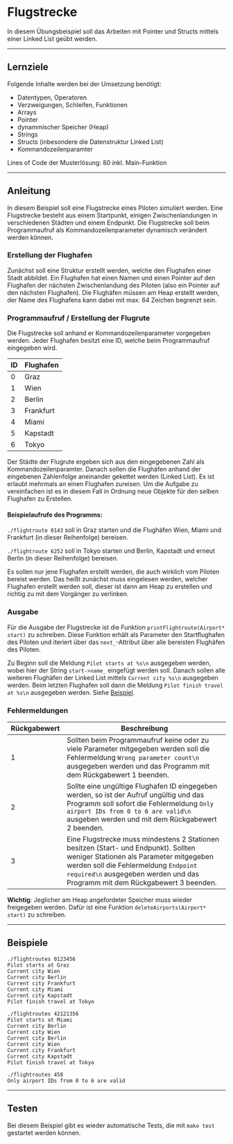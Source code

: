 # Flugstrecke

In diesem Übungsbeispiel soll das Arbeiten mit Pointer und Structs mittels einer Linked List geübt werden.

---

## Lernziele

Folgende Inhalte werden bei der Umsetzung benötigt:
  - Datentypen, Operatoren
  - Verzweigungen, Schleifen, Funktionen
  - Arrays
  - Pointer
  - dynammischer Speicher (Heap)
  - Strings
  - Structs (inbesondere die Datenstruktur Linked List)
  - Kommandozeilenparamter

Lines of Code der Musterlösung: 80 inkl. Main-Funktion

---

## Anleitung

In diesem Beispiel soll eine Flugstrecke eines Piloten simuliert werden. Eine Flugstrecke besteht aus einem Startpunkt, einigen Zwischenlandungen in verschiedenen Städten und einem Endpunkt. Die Flugstrecke soll beim Programmaufruf als Kommandozeilenparameter dynamisch verändert werden können.

### Erstellung der Flughafen

Zunächst soll eine Struktur erstellt werden, welche den Flughafen einer Stadt abbildet. Ein Flughafen hat einen Namen und einen Pointer auf den Flughafen der nächsten Zwischenlandung des Piloten (also ein Pointer auf den nächsten Flughafen). Die Flughäfen müssen am Heap erstellt werden, der Name des Flughafens kann dabei mit max. 64 Zeichen begrenzt sein. 

### Programmaufruf / Erstellung der Flugrute

Die Flugstrecke soll anhand er Kommandozeilenparameter vorgegeben werden. Jeder Flughafen besitzt eine ID, welche beim Programmaufruf eingegeben wird. 

| ID   | Flughafen |
| :--- | --------- |
| 0    | Graz      |
| 1    | Wien      |
| 2    | Berlin    |
| 3    | Frankfurt |
| 4    | Miami     |
| 5    | Kapstadt  |
| 6    | Tokyo     |

Der Städte der Flugrute ergeben sich aus den eingegebenen Zahl als Kommandozeilenparamter. Danach sollen die Flughäfen anhand der eingebenen Zahlenfolge aneinander gekettet werden (Linked List). Es ist erlaubt mehrmals an einen Flughafen zureisen. Um die Aufgabe zu vereinfachen ist es in diesem Fall in Ordnung neue Objekte für den selben Flughafen zu Erstellen.

#### Beispielaufrufe des Programms: 

`./flightroute 0143` soll in Graz starten und die Flughäfen Wien, Miami und Frankfurt (in dieser Reihenfolge) bereisen. 

`./flightroute 6252` soll in Tokyo starten und Berlin, Kapstadt und erneut Berlin (in dieser Reihenfolge) bereisen. 

Es sollen nur jene Flughafen erstellt werden, die auch wirklich vom Piloten bereist werden. Das heißt zunächst muss eingelesen werden, welcher Flughafen erstellt werden soll, dieser ist dann am Heap zu erstellen und richtig zu mit dem Vorgänger zu verlinken.

### Ausgabe

Für die Ausgabe der Flugstrecke ist die Funktion `printFlightroute(Airport* start)` zu schreiben. Diese Funktion erhält als Parameter den Startflughafen des Piloten und iteriert über das `next_`-Attribut über alle bereisten Flughäfen des Piloten. 

Zu Beginn soll die Meldung `Pilot starts at %s\n` ausgegeben werden, wobei hier der String `start->name_` eingefügt werden soll. Danach sollen alle weiteren Flughäfen der Linked List mittels `Current city %s\n` ausgegeben werden. Beim letzten Flughafen soll dann die Meldung `Pilot finish travel at %s\n` ausgegeben werden. Siehe [Beispiel](#Beispiele).



### Fehlermeldungen

| Rückgabewert | Beschreibung                                                 |
| ------------ | ------------------------------------------------------------ |
| 1            | Sollten beim Programmaufruf keine oder zu viele Parameter mitgegeben werden soll die Fehlermeldung `Wrong parameter count\n` ausgegeben werden und das Programm mit dem Rückgabewert 1 beenden. |
| 2            | Sollte eine ungültige Flughafen ID eingegeben werden, so ist der Aufruf ungültig und das Programm soll sofort die Fehlermeldung `Only airport IDs from 0 to 6 are valid\n` ausgeben werden und mit dem Rückgabewert 2 beenden. |
| 3            | Eine Flugstrecke muss mindestens 2 Stationen besitzen (Start- und Endpunkt). Sollten weniger Stationen als Parameter mitgegeben werden soll die Fehlermeldung `Endpoint required\n` ausgegeben werden und das Programm mit dem Rückgabewert 3 beenden. |

**Wichtig**: Jeglicher am Heap angefordeter Speicher muss wieder freigegeben werden. Dafür ist eine Funktion `deleteAirports(Airport* start)` zu schreiben. 

---

## Beispiele

```
./flightroutes 0123456
Pilot starts at Graz
Current city Wien
Current city Berlin
Current city Frankfurt
Current city Miami
Current city Kapstadt
Pilot finish travel at Tokyo
```

```
./flightroutes 42121356
Pilot starts at Miami
Current city Berlin
Current city Wien
Current city Berlin
Current city Wien
Current city Frankfurt
Current city Kapstadt
Pilot finish travel at Tokyo
```

```
./flightroutes 458
Only airport IDs from 0 to 6 are valid
```



---

## Testen

Bei diesem Beispiel gibt es wieder automatische Tests, die mit `make test` gestartet werden können. 
